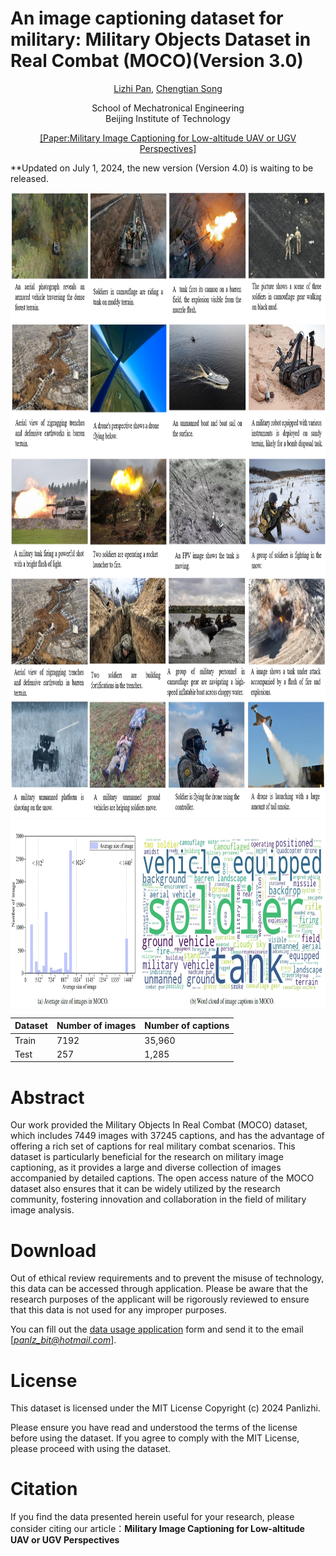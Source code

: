 # An image captioning dataset for military:  Military Objects Dataset in Real Combat (MOCO)(Version 3.0)


<p align="center"><a href="https://panlizhi.github.io">Lizhi Pan</a>, <a href="https://smen.bit.edu.cn/szdw/szml/tcykzgcx/qb05/721aa3c324ec4a20912425153613e881.htm">Chengtian Song</a> </p>

<p align="center">School of Mechatronical Engineering<br>Beijing Institute of Technology</p>

<p align="center"><a href=" ">[Paper:Military Image Captioning for Low-altitude UAV or UGV Perspectives]</a></p>
<!--<p align="center"><a href="http://panlizhi.github.io/files/MAE-MilitIC.pdf">[Paper:MAE-MilitIC]</a></p>-->

**Updated on July 1, 2024, the new version (Version 4.0) is waiting to be released.
<!-- <p align="center">Author : Not disclosed based on double-blind reviewing policy</p>-->



<img src="dataset.png" width="100%" height="1000" alt="teaser">
<img src="statistics.png" width="100%" height="300" alt="teaser">


| Dataset | Number of images | Number of captions |
|---------|------------------|--------------------|
| Train   | 7192             | 35,960             |
| Test    | 257              | 1,285              |

# Abstract
Our work provided the Military Objects In Real Combat (MOCO) dataset, which includes 7449 images with 37245
captions, and has the advantage of offering a rich set of captions for real military combat scenarios. This dataset is
particularly beneficial for the research on military image captioning, as it provides a large and diverse collection of
images accompanied by detailed captions. The open access nature of the MOCO dataset also ensures that it can
be widely utilized by the research community, fostering innovation and collaboration in the field of military image
analysis.
# Download

Out of ethical review requirements and to prevent the misuse of technology, this data can be accessed through application. 
Please be aware that the research purposes of the applicant will be rigorously reviewed to ensure that this data is not used for any improper purposes.

You can fill out the [data usage application](https://github.com/Panlizhi/MOCO/blob/main/data_application.docx) form and send it to the email [*panlz_bit@hotmail.com*].



<!-- Google Drive link：
```
https://drive.google.com/drive/folders/ 
```
Baidu Netdisk link (password: rvmc):
```
https://pan.baidu.com/s/
```
If the link becomes invalid, please do not hesitate to contact me for an update.-->

# License
This dataset is licensed under the MIT License Copyright (c) 2024 Panlizhi.

Please ensure you have read and understood the terms of the license before using the dataset.
If you agree to comply with the MIT License, please proceed with using the dataset.

# Citation
If you find the data presented herein useful for your research, please consider citing our article：**Military Image Captioning for Low-altitude UAV or UGV Perspectives**
<!-- [**MAE-MilitIC: Map Augmentation Embedding to Enhance Semantics for Military Image Captioning**](http://panlizhi.github.io/files/MAE-MilitIC.pdf)-->


